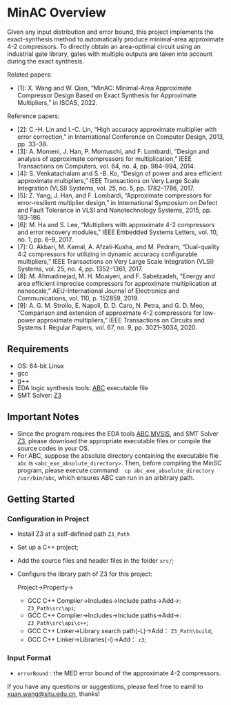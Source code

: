 # MinAC Overview

Given any input distribution and error bound, this project implements the exact-synthesis method to automatically produce minimal-area approximate 4-2 compressors. To directly obtain an area-optimal circuit using an industrial gate library, gates with multiple outputs are taken into account during the exact synthesis. 

Related papers:
- [1]: X. Wang and W. Qian, “MinAC: Minimal-Area Approximate Compressor Design Based on Exact Synthesis for Approximate Multipliers,” in ISCAS, 2022.

Reference papers:
- [2]: C.-H. Lin and I.-C. Lin, “High accuracy approximate multiplier with error correction,” in International Conference on Computer Design, 2013, pp. 33–38.
- [3]: A. Momeni, J. Han, P. Montuschi, and F. Lombardi, “Design and analysis of approximate compressors for multiplication,” IEEE Transactions on Computers, vol. 64, no. 4, pp. 984–994, 2014.
- [4]: S. Venkatachalam and S.-B. Ko, “Design of power and area efficient approximate multipliers,” IEEE Transactions on Very Large Scale Integration (VLSI) Systems, vol. 25, no. 5, pp. 1782–1786, 2017.
- [5]: Z. Yang, J. Han, and F. Lombardi, “Approximate compressors for error-resilient multiplier design,” in International Symposium on Defect and Fault Tolerance in VLSI and Nanotechnology Systems, 2015, pp. 183–186.
- [6]: M. Ha and S. Lee, “Multipliers with approximate 4-2 compressors and error recovery modules,” IEEE Embedded Systems Letters, vol. 10, no. 1, pp. 6–9, 2017.
- [7]: O. Akbari, M. Kamal, A. Afzali-Kusha, and M. Pedram, “Dual-quality 4:2 compressors for utilizing in dynamic accuracy configurable multipliers,” IEEE Transactions on Very Large Scale Integration (VLSI) Systems, vol. 25, no. 4, pp. 1352–1361, 2017.
- [8]: M. Ahmadinejad, M. H. Moaiyeri, and F. Sabetzadeh, “Energy and area efficient imprecise compressors for approximate multiplication at nanoscale,” AEU-International Journal of Electronics and Communications, vol. 110, p. 152859, 2019.
- [9]: A. G. M. Strollo, E. Napoli, D. D. Caro, N. Petra, and G. D. Meo, “Comparison and extension of approximate 4-2 compressors for low-power approximate multipliers,” IEEE Transactions on Circuits and Systems I: Regular Papers, vol. 67, no. 9, pp. 3021–3034, 2020.

## Requirements

- OS: 64-bit Linux
- gcc
- g++
- EDA logic synthesis tools: [ABC](http://people.eecs.berkeley.edu/~alanmi/abc/) executable file
- SMT Solver: [Z3](https://github.com/Z3Prover/z3)

## Important Notes

- Since the program requires the EDA tools [ABC](http://people.eecs.berkeley.edu/~alanmi/abc/),[MVSIS](https://ptolemy.berkeley.edu/projects/embedded/mvsis/), and SMT Solver [Z3](https://github.com/Z3Prover/z3), please download the appropriate executable files or compile the source codes in your OS. 
 - For ABC, suppose the absolute directory containing the executable file `abc` is `<abc_exe_absolute_directory>`. Then, before compiling the MinSC program, please execute command: ` cp abc_exe_absolute_directory /usr/bin/abc`, which ensures ABC can run in an arbitrary path.
  
## Getting Started
### Configuration in Project
- Install Z3 at a self-defined path `Z3_Path`
- Set up a C++ project;
- Add the source files and header files in the folder `src/`;
- Configure the library path of Z3 for this project:

  Project->Property->
  - GCC C++ Complier->Includes->Include paths->Add->: `Z3_Path\src\api`;
  - GCC C++ Complier->Includes->Include paths->Add->: `Z3_Path\src\api\c++`;
  - GCC C++ Linker->Library search path(-L)->Add： `Z3_Path\build`;
  - GCC C++ Linker->Libraries(-l)->Add： `z3`;

### Input Format
- `errorBound` : the MED error bound of the approximate 4-2 compressors. 


If you have any questions or suggestions, please feel free to eamil to xuan.wang@sjtu.edu.cn, thanks!
